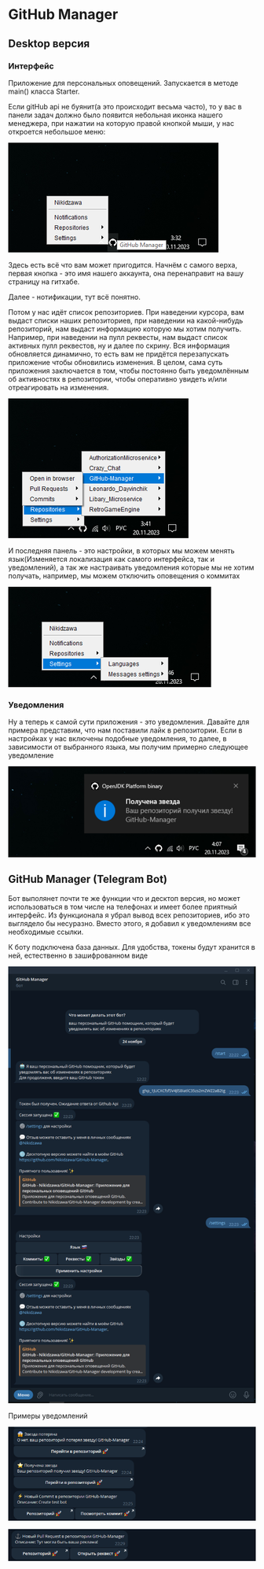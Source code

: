 # GitHub Manager
## Desktop версия
### Интерфейс

Приложение для персональных оповещений. Запускается в методе main() класса Starter.

Если gitHub api не буянит(а это происходит весьма часто), то у вас в панели задач должно было появится небольная иконка нашего менеджера, при нажатии на которую правой кнопкой мыши, у нас откроется небольшое меню:

![screen_menu.png](src%2Fmain%2Fresources%2Fscreen_menu.png)

Здесь есть всё что вам может пригодится.
Начнём с самого верха, первая кнопка - это имя нашего аккаунта, она перенаправит на вашу страницу на гитхабе.

Далее - нотификации, тут всё понятно.

Потом у нас идёт список репозиториев. При наведении курсора, вам выдаст списки наших репозиториев, при наведении на какой-нибудь репозиторий, нам выдаст информацию которую мы хотим получить. Например, при наведении на пулл реквесты, нам выдаст  список активных пулл реквестов, ну и далее по скрину. Вся информация обновляется динамично, то есть вам не придётся перезапускать приложение чтобы обновились изменения. В целом, сама суть приложения заключается в том, чтобы постоянно быть уведомлённым об активностях в репозитории, чтобы оперативно увидеть и/или отреагировать на изменения.

![screen_repo.png](src%2Fmain%2Fresources%2Fscreen_repo.png)

И последняя панель - это настройки, в которых мы можем менять язык(Изменяется локализация как самого интерфейса, так и уведомлений), а так же настраивать уведомления которые мы не хотим получать, например, мы можем отключить оповещения о коммитах

![screen_sett.png](src%2Fmain%2Fresources%2Fscreen_sett.png)

### Уведомления
Ну а теперь к самой сути приложения - это уведомления. Давайте для примера представим, что нам поставили лайк в репозитории. Если в настройках у нас включены подобные уведомления, то далее, в зависимости от выбранного языка, мы получим примерно следующее уведомление

![screen_message.png](src%2Fmain%2Fresources%2Fscreen_message.png)

## GitHub Manager (Telegram Bot)
Бот выполянет почти те же функции что и десктоп версия, но может использоваться в том числе на телефонах и имеет более приятный интерфейс. Из функционала я убрал вывод всех репозиториев, ибо это выглядело бы несуразно. Вместо этого, я добавил к уведомлениям все необходимые ссылки.

К боту подключена база данных. Для удобства, токены будут хранится в ней, естественно в зашифрованном виде

![screen_tg_bot_first.png](src%2Fmain%2Fresources%2Fscreen_tg_bot_first.png)

Примеры уведомлений

![screen_tg_bot_second.png](src%2Fmain%2Fresources%2Fscreen_tg_bot_second.png)

![screen_tg_bot_third.png](src%2Fmain%2Fresources%2Fscreen_tg_bot_third.png)